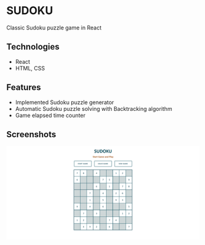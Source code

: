 
# SUDOKU

Classic Sudoku puzzle game in React

## Technologies
- React
- HTML, CSS

## Features
- Implemented Sudoku puzzle generator
- Automatic Sudoku puzzle solving with Backtracking algorithm
- Game elapsed time counter

## Screenshots
![Sudoku game](/.screenshots/Sudoku.png)







